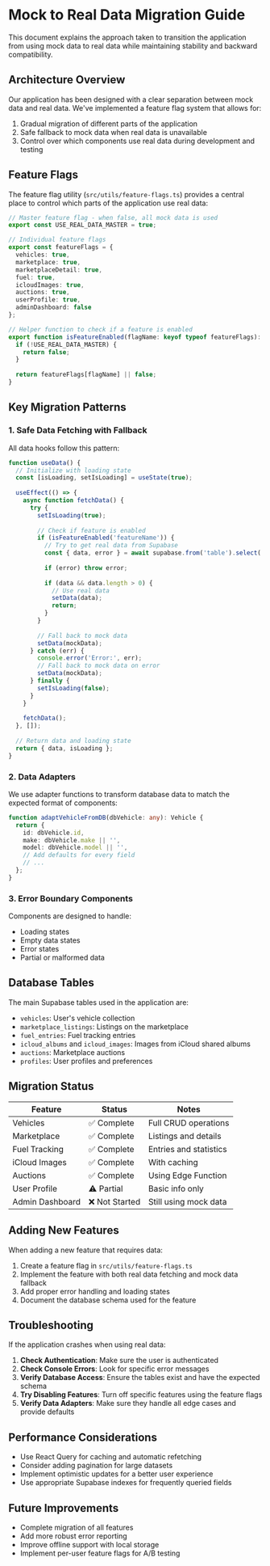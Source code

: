 
# Mock to Real Data Migration Guide

This document explains the approach taken to transition the application from using mock data to real data while maintaining stability and backward compatibility.

## Architecture Overview

Our application has been designed with a clear separation between mock data and real data. We've implemented a feature flag system that allows for:

1. Gradual migration of different parts of the application
2. Safe fallback to mock data when real data is unavailable
3. Control over which components use real data during development and testing

## Feature Flags

The feature flag utility (`src/utils/feature-flags.ts`) provides a central place to control which parts of the application use real data:

```typescript
// Master feature flag - when false, all mock data is used
export const USE_REAL_DATA_MASTER = true;

// Individual feature flags
export const featureFlags = {
  vehicles: true,
  marketplace: true,
  marketplaceDetail: true,
  fuel: true,
  icloudImages: true,
  auctions: true,
  userProfile: true,
  adminDashboard: false
};

// Helper function to check if a feature is enabled
export function isFeatureEnabled(flagName: keyof typeof featureFlags): boolean {
  if (!USE_REAL_DATA_MASTER) {
    return false;
  }
  
  return featureFlags[flagName] || false;
}
```

## Key Migration Patterns

### 1. Safe Data Fetching with Fallback

All data hooks follow this pattern:

```typescript
function useData() {
  // Initialize with loading state
  const [isLoading, setIsLoading] = useState(true);
  
  useEffect(() => {
    async function fetchData() {
      try {
        setIsLoading(true);
        
        // Check if feature is enabled
        if (isFeatureEnabled('featureName')) {
          // Try to get real data from Supabase
          const { data, error } = await supabase.from('table').select('*');
          
          if (error) throw error;
          
          if (data && data.length > 0) {
            // Use real data
            setData(data);
            return;
          }
        }
        
        // Fall back to mock data
        setData(mockData);
      } catch (err) {
        console.error('Error:', err);
        // Fall back to mock data on error
        setData(mockData);
      } finally {
        setIsLoading(false);
      }
    }
    
    fetchData();
  }, []);
  
  // Return data and loading state
  return { data, isLoading };
}
```

### 2. Data Adapters

We use adapter functions to transform database data to match the expected format of components:

```typescript
function adaptVehicleFromDB(dbVehicle: any): Vehicle {
  return {
    id: dbVehicle.id,
    make: dbVehicle.make || '',
    model: dbVehicle.model || '',
    // Add defaults for every field
    // ...
  };
}
```

### 3. Error Boundary Components

Components are designed to handle:
- Loading states
- Empty data states
- Error states
- Partial or malformed data

## Database Tables

The main Supabase tables used in the application are:

- `vehicles`: User's vehicle collection
- `marketplace_listings`: Listings on the marketplace
- `fuel_entries`: Fuel tracking entries
- `icloud_albums` and `icloud_images`: Images from iCloud shared albums
- `auctions`: Marketplace auctions
- `profiles`: User profiles and preferences

## Migration Status

| Feature | Status | Notes |
|---------|--------|-------|
| Vehicles | ✅ Complete | Full CRUD operations |
| Marketplace | ✅ Complete | Listings and details |
| Fuel Tracking | ✅ Complete | Entries and statistics |
| iCloud Images | ✅ Complete | With caching |
| Auctions | ✅ Complete | Using Edge Function |
| User Profile | ⚠️ Partial | Basic info only |
| Admin Dashboard | ❌ Not Started | Still using mock data |

## Adding New Features

When adding a new feature that requires data:

1. Create a feature flag in `src/utils/feature-flags.ts`
2. Implement the feature with both real data fetching and mock data fallback
3. Add proper error handling and loading states
4. Document the database schema used for the feature

## Troubleshooting

If the application crashes when using real data:

1. **Check Authentication**: Make sure the user is authenticated
2. **Check Console Errors**: Look for specific error messages
3. **Verify Database Access**: Ensure the tables exist and have the expected schema
4. **Try Disabling Features**: Turn off specific features using the feature flags
5. **Verify Data Adapters**: Make sure they handle all edge cases and provide defaults

## Performance Considerations

- Use React Query for caching and automatic refetching
- Consider adding pagination for large datasets
- Implement optimistic updates for a better user experience
- Use appropriate Supabase indexes for frequently queried fields

## Future Improvements

- Complete migration of all features
- Add more robust error reporting
- Improve offline support with local storage
- Implement per-user feature flags for A/B testing
